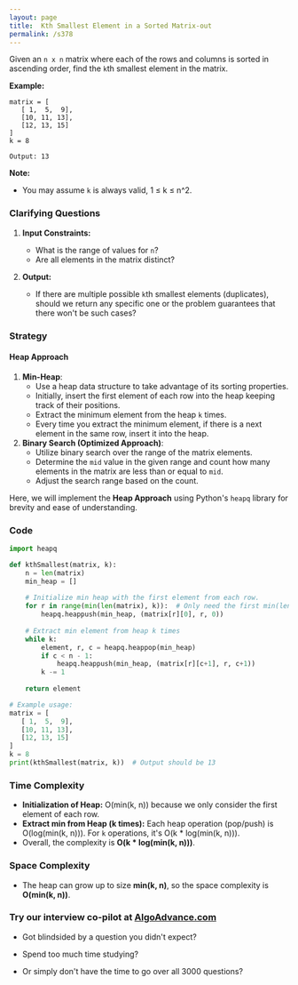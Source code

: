 ```yaml
---
layout: page
title:  Kth Smallest Element in a Sorted Matrix-out
permalink: /s378
---
```

Given an `n x n` matrix where each of the rows and columns is sorted in ascending order, find the `k`th smallest element in the matrix.

**Example:**

```
matrix = [
   [ 1,  5,  9],
   [10, 11, 13],
   [12, 13, 15]
]
k = 8

Output: 13
```

**Note:**
- You may assume `k` is always valid, 1 ≤ k ≤ n^2.

### Clarifying Questions
1. **Input Constraints:**
   - What is the range of values for `n`?
   - Are all elements in the matrix distinct?

2. **Output:**
   - If there are multiple possible `k`th smallest elements (duplicates), should we return any specific one or the problem guarantees that there won't be such cases?

### Strategy
#### Heap Approach
1. **Min-Heap**:
   - Use a heap data structure to take advantage of its sorting properties.
   - Initially, insert the first element of each row into the heap keeping track of their positions.
   - Extract the minimum element from the heap `k` times.
   - Every time you extract the minimum element, if there is a next element in the same row, insert it into the heap.
2. **Binary Search (Optimized Approach)**:
   - Utilize binary search over the range of the matrix elements.
   - Determine the `mid` value in the given range and count how many elements in the matrix are less than or equal to `mid`.
   - Adjust the search range based on the count.

Here, we will implement the **Heap Approach** using Python's `heapq` library for brevity and ease of understanding.

### Code
```python
import heapq

def kthSmallest(matrix, k):
    n = len(matrix)
    min_heap = []
    
    # Initialize min heap with the first element from each row.
    for r in range(min(len(matrix), k)):  # Only need the first min(len(matrix), k)
        heapq.heappush(min_heap, (matrix[r][0], r, 0))
    
    # Extract min element from heap k times
    while k:
        element, r, c = heapq.heappop(min_heap)
        if c < n - 1:
            heapq.heappush(min_heap, (matrix[r][c+1], r, c+1))
        k -= 1
    
    return element

# Example usage:
matrix = [
   [ 1,  5,  9],
   [10, 11, 13],
   [12, 13, 15]
]
k = 8
print(kthSmallest(matrix, k))  # Output should be 13
```

### Time Complexity
- **Initialization of Heap:** O(min(k, n)) because we only consider the first element of each row.
- **Extract min from Heap (k times):** Each heap operation (pop/push) is O(log(min(k, n))). For `k` operations, it's O(k * log(min(k, n))).
- Overall, the complexity is **O(k * log(min(k, n)))**.

### Space Complexity
- The heap can grow up to size **min(k, n)**, so the space complexity is **O(min(k, n))**.


### Try our interview co-pilot at [AlgoAdvance.com](https://algoAdvance.com)

- Got blindsided by a question you didn't expect?

- Spend too much time studying?

- Or simply don't have the time to go over all 3000 questions?


